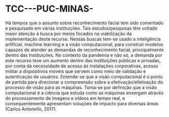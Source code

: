 # TCC---PUC-MINAS-
Há tempos que o assunto sobre reconhecimento facial tem sido comentado e pesquisado em várias instituições. Tais estudos/pesquisas têm voltado maior atenção à busca por meios focados na viabilização da implementação deste recurso. Nessas buscas tem-se usado a inteligência artificial, machine learning e a visão computacional, para construir modelos capazes de atender as demandas de reconhecimento facial, principalmente dentro das Instituições. No contexto da pandemia e não só, a demanda por este recurso teve um aumento dentro das instituições públicas e privadas, por conta da necessidade de acesso às instalações corporativas, acesso militar a dispositivos móveis que servem como meio de validação e autenticação de usuários. Entende-se que a visão computacional é o ponto de partida para direcionar a compreensão sobre a efetivação/efetivação do processo de visão para as máquinas. Toma-se por definição que a visão computacional é a ciência que estuda como as máquinas enxergam através do processamento de imagens e vídeos em tempo real, e consequentemente apresentam soluções de impacto para diversas áreas (Carlos Antonello, 2017).
